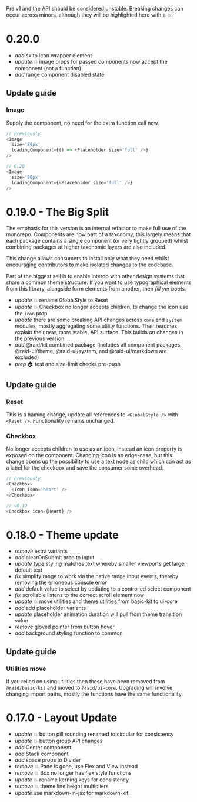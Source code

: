 
Pre v1 and the API should be considered unstable. Breaking changes can occur
across minors, although they will be highlighted here with a :boom:.

# 0.20.0

* _add_ sx to icon wrapper element
* _update_ :boom: image props for passed components now accept the component (not a function)
* _add_ range component disabled state

## Update guide

### Image

Supply the component, no need for the extra function call now.

```js
// Previously
<Image
  size='80px'
  loadingComponent={() => <Placeholder size='full' />}
/>

// 0.20
<Image
  size='80px'
  loadingComponent={<Placeholder size='full' />}
/>
```

# 0.19.0 - The Big Split

The emphasis for this version is an internal refactor to make full use of the monorepo. Components are now part of a taxonomy, this largely means that each package contains a single component (or very tightly grouped) whilst combining packages at higher taxonomic layers are also included.

This change allows consumers to install only what they need whilst encouraging contributors to make isolated changes to the codebase.

Part of the biggest sell is to enable interop with other design systems that share a common theme structure. If you want to use typographical elements from this library, alongside form elements from another, then _fill yer boots_.

* _update_ :boom: rename GlobalStyle to Reset
* _update_ :boom: Checkbox no longer accepts children, to change the icon use the `icon` prop
* _update_ there are some breaking API changes across `core` and `system` modules, mostly aggregating some utility functions. Their readmes explain their new, more stable, API surface. This builds on changes in the previous version.
* _add_ @raid/kit combined package (includes all component packages, @raid-ui/theme, @raid-ui/system, and @raid-ui/markdown are excluded)
* _prep_ :house: test and size-limit checks pre-push

## Update guide

### Reset

This is a naming change, update all references to `<GlobalStyle />` with `<Reset />`. Functionality remains unchanged.

### Checkbox

No longer accepts children to use as an icon, instead an icon property is exposed on the component. Changing icon is an edge-case, but this change opens up the possibility to use a text node as child which can act as a label for the checkbox and save the consumer some overhead.

```js
// Previously
<Checkbox>
  <Icon icon='heart' />
</Checkbox>

// v0.19
<Checkbox icon={Heart} />
```

# 0.18.0 - Theme update

* _remove_ extra variants
* _add_ clearOnSubmit prop to input
* _update_ type styling matches text whereby smaller viewports get larger default text
* _fix_ simplify range to work via the native range input events, thereby removing the erroneous console error
* _add_ default value to select by updating to a controlled select component
* _fix_ scrollable listens to the correct scroll element now
* _update_ :boom: move utilities and theme utilities from basic-kit to ui-core
* _add_ add placeholder variants
* _update_ placeholder animation duration will pull from theme transition value
* _remove_ gloved pointer from button hover
* _add_ background styling function to common

## Update guide

### Utilities move

If you relied on using utilities then these have been removed from `@raid/basic-kit` and moved to `@raid/ui-core`. Upgrading will involve changing import paths, mostly the functions have the same functionality.

# 0.17.0 - Layout Update

* _update_ :boom: button pill rounding renamed to circular for consistency
* _update_ :boom: button group API changes
* _add_ Center component
* _add_ Stack component
* _add_ space props to Divider
* _remove_ :boom: Pane is gone, use Flex and View instead
* _remove_ :boom: Box no longer has flex style functions
* _update_ :boom: rename kerning keys for consistency
* _remove_ :boom: theme line height multipliers
* _update_ use markdown-in-jsx for markdown-kit
